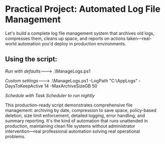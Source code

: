 # Practical Project: Automated Log File Management
Let's build a complete log file management system that archives old logs, compresses them, cleans up space, and reports on actions taken—real-world automation you'd deploy in production environments.



## Using the script:
*Run with defaults*--->  .\ManageLogs.ps1


*Custom settings*--->  .\ManageLogs.ps1 -LogPath "C:\AppLogs" -DaysToKeepActive 14 -MaxArchiveSizeGB 50


*Schedule with Task Scheduler to run nightly*

This production-ready script demonstrates comprehensive file management: archiving by date, compression to save space, policy-based deletion, size limit enforcement, detailed logging, error handling, and summary reporting. It's the kind of automation that runs unattended in production, maintaining clean file systems without administrator intervention—real professional automation solving real operational problems.
